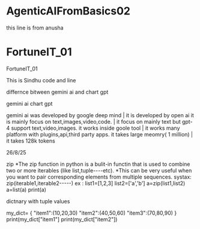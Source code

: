 # AgenticAIFromBasics02



this line is from anusha 

# FortuneIT_01
FortuneIT_01


This is Sindhu code and line

differnce bitween gemini ai and chart gpt

gemini ai                                                  chart gpt

gemini ai was developed by google deep mind        |       it  is developed by open ai
it is mainly focus on text,images,video,code.      |       it focus on mainly text but gpt-4 support text,video,images.
it works inside goole tool                         |        it works many platform with plugins,api,third party apps.
it takes large meomry( 1 million)                  |       it takes 128k tokens



26/8/25

zip
*The zip function in python is a bulit-in functin that is used to  combine two or more iterables (like list,tuple----etc).
*This can be very useful when you want to pair corresponding elements from multiple sequences.
systax:
    zip(iterable1,iterable2-----)
ex :
 list1=[1,2,3]
 list2=['a','b']
 a=zip(list1,list2)
 a=list(a)
 print(a)


dictnary with tuple values

my_dict=
{
"item1":(10,20,30)
"item2":(40,50,60)
"item3":(70,80,90)
}
print(my_dict["item1"]
print(my_dict["item2"])
